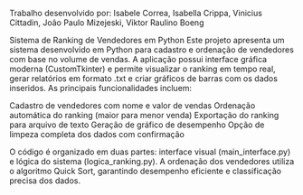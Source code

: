 Trabalho desenvolvido por: Isabele Correa, Isabella Crippa, Vinicius Cittadin, João Paulo Mizejeski, Viktor Raulino Boeng

Sistema de Ranking de Vendedores em Python
Este projeto apresenta um sistema desenvolvido em Python para cadastro e ordenação de vendedores com base no volume de vendas.
A aplicação possui interface gráfica moderna (CustomTkinter) e permite visualizar o ranking em tempo real, gerar relatórios em formato .txt e criar 
gráficos de barras com os dados inseridos. As principais funcionalidades incluem:

Cadastro de vendedores com nome e valor de vendas
Ordenação automática do ranking (maior para menor venda)
Exportação do ranking para arquivo de texto
Geração de gráfico de desempenho
Opção de limpeza completa dos dados com confirmação

O código é organizado em duas partes: interface visual (main_interface.py) e lógica do sistema (logica_ranking.py). 
A ordenação dos vendedores utiliza o algoritmo Quick Sort, garantindo desempenho eficiente e classificação precisa dos dados.

